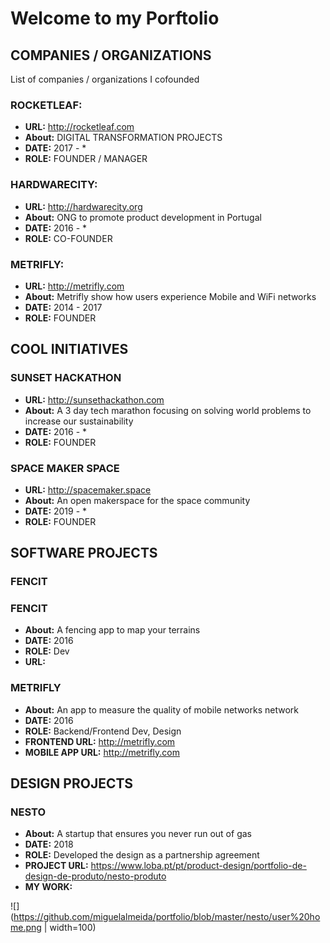 # Welcome to my Porftolio


## COMPANIES / ORGANIZATIONS
List of companies / organizations I cofounded

### ROCKETLEAF:   
- **URL:** http://rocketleaf.com  
- **About:** DIGITAL TRANSFORMATION PROJECTS
- **DATE:** 2017 - *
- **ROLE:** FOUNDER / MANAGER

### HARDWARECITY:   
- **URL:** http://hardwarecity.org
- **About:** ONG to promote product development in Portugal
- **DATE:** 2016 - *
- **ROLE:** CO-FOUNDER

### METRIFLY:   
- **URL:** http://metrifly.com  
- **About:** Metrifly show how users experience Mobile and WiFi networks
- **DATE:** 2014 - 2017
- **ROLE:** FOUNDER

## COOL INITIATIVES
### SUNSET HACKATHON
- **URL:** http://sunsethackathon.com  
- **About:** A 3 day tech marathon focusing on solving world problems to increase our sustainability
- **DATE:** 2016 - *
- **ROLE:** FOUNDER

### SPACE MAKER SPACE
- **URL:** http://spacemaker.space
- **About:** An open makerspace for the space community
- **DATE:** 2019 - *
- **ROLE:** FOUNDER

## SOFTWARE PROJECTS

### FENCIT


### FENCIT
- **About:** A fencing app to map your terrains
- **DATE:** 2016
- **ROLE:** Dev
- **URL:**

### METRIFLY
- **About:** An app to measure the quality of mobile networks network
- **DATE:** 2016
- **ROLE:** Backend/Frontend Dev, Design
- **FRONTEND URL:** http://metrifly.com
- **MOBILE APP URL:** http://metrifly.com

## DESIGN PROJECTS

### NESTO
- **About:** A startup that ensures you never run out of gas
- **DATE:** 2018
- **ROLE:** Developed the design as a partnership agreement
- **PROJECT URL:** https://www.loba.pt/pt/product-design/portfolio-de-design-de-produto/nesto-produto
- **MY WORK:**

![](https://github.com/miguelalmeida/portfolio/blob/master/nesto/user%20home.png | width=100)
